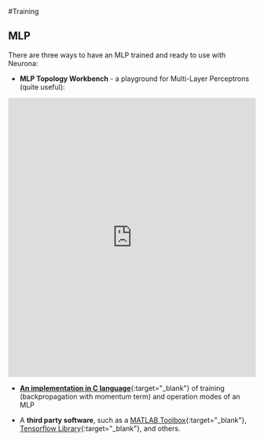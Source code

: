 #Training

## MLP

There are three ways to have an MLP trained and ready to use with Neurona:

* **MLP Topology Workbench** - a playground for Multi-Layer Perceptrons (quite useful):

<iframe width="600" height="560" src="http://www.moretticb.com/MTW/Tool/embed.html" style="max-width: 600px; width: 100%; height: 568px;" frameborder="0"></iframe>

* [**An implementation in C language**][CMLP]{:target="_blank"} of training (backpropagation with momentum term) and operation modes of an MLP

* A **third party software**, such as a [MATLAB Toolbox][MATLABNN]{:target="_blank"}, [Tensorflow Library][TFLibrary]{:target="_blank"}, and others.

[CMLP]: /blog/multilayer-perceptron-implementation-in-c/
[TFLibrary]: https://www.tensorflow.org/
[MATLABNN]: https://www.mathworks.com/products/neural-network.html
